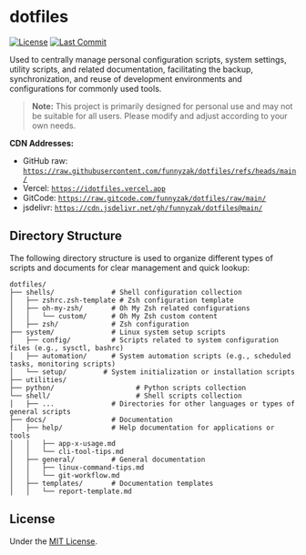 # dotfiles

[![License](https://img.shields.io/badge/License-MIT-blue.svg)](LICENSE)
[![Last Commit](https://img.shields.io/github/last-commit/funnyzak/dotfiles)](https://github.com/funnyzak/dotfiles/commits/main)

Used to centrally manage personal configuration scripts, system settings, utility scripts, and related documentation, facilitating the backup, synchronization, and reuse of development environments and configurations for commonly used tools.

> **Note:** This project is primarily designed for personal use and may not be suitable for all users. Please modify and adjust according to your own needs.

**CDN Addresses:**

* GitHub raw: [`https://raw.githubusercontent.com/funnyzak/dotfiles/refs/heads/main/`](https://raw.githubusercontent.com/funnyzak/dotfiles/refs/heads/main/)
* Vercel: [`https://idotfiles.vercel.app`](https://idotfiles.vercel.app)
* GitCode: [`https://raw.gitcode.com/funnyzak/dotfiles/raw/main/`](https://raw.gitcode.com/funnyzak/dotfiles/raw/main/)
* jsdelivr: [`https://cdn.jsdelivr.net/gh/funnyzak/dotfiles@main/`](https://cdn.jsdelivr.net/gh/funnyzak/dotfiles@main/)

## Directory Structure

The following directory structure is used to organize different types of scripts and documents for clear management and quick lookup:

```
dotfiles/
├── shells/              # Shell configuration collection
│   ├── zshrc.zsh-template # Zsh configuration template
│   ├── oh-my-zsh/       # Oh My Zsh related configurations
│   │   └── custom/      # Oh My Zsh custom content
│   ├── zsh/             # Zsh configuration
├── system/              # Linux system setup scripts
│   ├── config/          # Scripts related to system configuration files (e.g., sysctl, bashrc)
│   ├── automation/      # System automation scripts (e.g., scheduled tasks, monitoring scripts)
│   └── setup/         # System initialization or installation scripts
├── utilities/
├── python/                    # Python scripts collection
└── shell/                     # Shell scripts collection
│   ├── ...              # Directories for other languages or types of general scripts
├── docs/                # Documentation
│   ├── help/            # Help documentation for applications or tools
│   │   ├── app-x-usage.md
│   │   └── cli-tool-tips.md
│   ├── general/         # General documentation
│   │   ├── linux-command-tips.md
│   │   └── git-workflow.md
│   ├── templates/       # Documentation templates
│   │   └── report-template.md
```

## License

Under the [MIT License](LICENSE).
